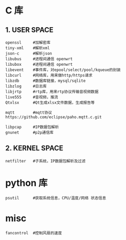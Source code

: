 # C 库
## 1. USER SPACE
```
openssl     #加解密库
tiny-xml    #解析xml
json-c      #解析json
libubus     #进程间通信 openwrt
libubox     #进程间通信 openwrt
libevent    #事件库，对epool/select/pool/kqueue的封装
libcurl     #网络库，用来做http/https请求
libzdb      #数据库链接，mysql/sqlite
libzlog     #日志库
libjrtp     #rtp库，用来rtp协议传输音视频数据
live555     #音视频，推流
Qtxlsx      #Qt生成xlsx文件数据，生成报告等

mqtt        #mqtt协议
https://github.com/eclipse/paho.mqtt.c.git

libpcap     #IP数据包解析
gnunet      #p2p通信库
```

## 2. KERNEL SPACE
```
netfilter   #子系统，IP数据包解析及过滤
```

# python 库
```
psutil      #获取系统信息，CPU/温度/网络 状态信息
```




# misc
```
fancontrol  #控制风扇的速度
```

